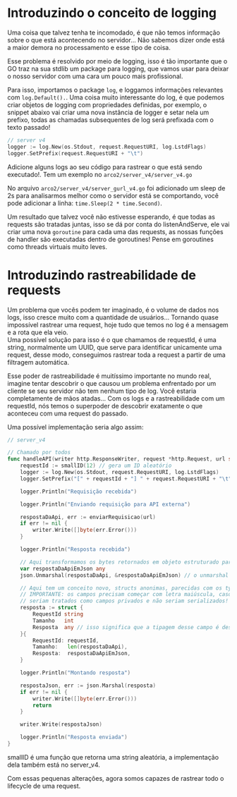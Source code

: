 # Introduzindo o conceito de logging

Uma coisa que talvez tenha te incomodado, é que não temos informação sobre o que está acontecendo no servidor... Não sabemos dizer onde está a maior demora no processamento e esse tipo de coisa.<br>

Esse problema é resolvido por meio de logging, isso é tão importante que o GO traz na sua stdlib um package para logging, que vamos usar para deixar o nosso servidor com uma cara um pouco mais profissional.

Para isso, importamos o package `log`, e loggamos informações relevantes com `log.Default().`. Uma coisa muito interessante do log, é que podemos criar objetos de logging com propriedades definidas, por exemplo, o snippet abaixo vai criar uma nova instância de logger e setar nela um prefixo, todas as chamadas subsequentes de log será prefixada com o texto passado!

```go
// server v4
logger := log.New(os.Stdout, request.RequestURI, log.LstdFlags)
logger.SetPrefix(request.RequestURI + "\t")
```

Adicione alguns logs ao seu código para rastrear o que está sendo executado!. Tem um exemplo no `arco2/server_v4/server_v4.go`

No arquivo `arco2/server_v4/server_gurl_v4.go` foi adicionado um sleep de 2s para analisarmos melhor como o servidor está se comportando, você pode adicionar a linha: `time.Sleep(2 * time.Second)`.<br>

Um resultado que talvez você não estivesse esperando, é que todas as requests são tratadas juntas, isso se dá por conta do listenAndServe, ele vai criar uma nova `goroutine` para cada uma das requests, as nossas funções de handler são executadas dentro de goroutines! Pense em goroutines como threads virtuais muito leves.

# Introduzindo rastreabilidade de requests

Um problema que vocês podem ter imaginado, é o volume de dados nos logs, isso cresce muito com a quantidade de usuários... Tornando quase impossível rastrear uma request, hoje tudo que temos no log é a mensagem e a rota que ela veio.<br>
Uma possível solução para isso é o que chamamos de requestId, é uma string, normalmente um UUID, que serve para identificar unicamente uma request, desse modo, conseguimos rastrear toda a request a partir de uma filtragem automática.<br>

Esse poder de rastreabilidade é muitíssimo importante no mundo real, imagine tentar descobrir o que causou um problema enfrentado por um cliente se seu servidor não tem nenhum tipo de log. Você estaria completamente de mãos atadas... Com os logs e a rastreabilidade com um requestId, nós temos o superpoder de descobrir exatamente o que aconteceu com uma request do passado.

Uma possível implementação seria algo assim:


```go
// server_v4

// Chamado por todos
func handleAPI(writer http.ResponseWriter, request *http.Request, url string) {
	requestId := smallID(12) // gera um ID aleatório
	logger := log.New(os.Stdout, request.RequestURI, log.LstdFlags)
	logger.SetPrefix("[" + requestId + "] " + request.RequestURI + "\t")

	logger.Println("Requisição recebida")

	logger.Println("Enviando requisição para API externa")

	respostaDaApi, err := enviarRequisicao(url)
	if err != nil {
		writer.Write([]byte(err.Error()))
	}

	logger.Println("Resposta recebida")

	// Aqui transformamos os bytes retornados em objeto estruturado para serializarmos depois
	var respostaDaApiEmJson any
	json.Unmarshal(respostaDaApi, &respostaDaApiEmJson) // o unmarshal vai montar uma struct com os campos do json

	// Aqui tem um conceito novo, structs anonimas, parecidas com os types do typescript
	// IMPORTANTE: os campos precisam começar com letra maiúscula, caso contrário
	// seriam tratados como campos privados e não seriam serializados!
	resposta := struct {
		RequestId string
		Tamanho   int
		Resposta  any // isso significa que a tipagem desse campo é desconhecida
	}{
		RequestId: requestId,
		Tamanho:   len(respostaDaApi),
		Resposta:  respostaDaApiEmJson,
	}

	logger.Println("Montando resposta")

	respostaJson, err := json.Marshal(resposta)
	if err != nil {
		writer.Write([]byte(err.Error()))
		return
	}

	writer.Write(respostaJson)

	logger.Println("Resposta enviada")
}
```

smallID é uma função que retorna uma string aleatória, a implementação dela também está no server_v4.

Com essas pequenas alterações, agora somos capazes de rastrear todo o lifecycle de uma request.
